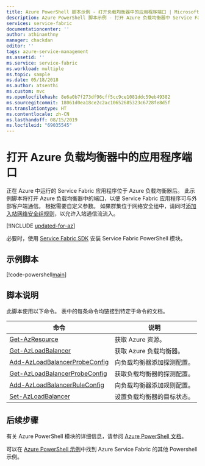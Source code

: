 ```yaml
---
title: Azure PowerShell 脚本示例 - 打开负载均衡器中的应用程序端口 | Microsoft Docs
description: Azure PowerShell 脚本示例 - 打开 Azure 负载均衡器中 Service Fabric 应用程序的端口。
services: service-fabric
documentationcenter: ''
author: athinanthny
manager: chackdan
editor: ''
tags: azure-service-management
ms.assetid: ''
ms.service: service-fabric
ms.workload: multiple
ms.topic: sample
ms.date: 05/18/2018
ms.author: atsenthi
ms.custom: mvc
ms.openlocfilehash: 8e6a0b7f273df96cff5cc9ce1081ddc59eb49382
ms.sourcegitcommit: 18061d0ea18ce2c2ac10652685323c6728fe8d5f
ms.translationtype: HT
ms.contentlocale: zh-CN
ms.lasthandoff: 08/15/2019
ms.locfileid: "69035545"
---
```

# <a name="open-an-application-port-in-the-azure-load-balancer"></a>打开 Azure 负载均衡器中的应用程序端口

正在 Azure 中运行的 Service Fabric 应用程序位于 Azure 负载均衡器后。 此示例脚本将打开 Azure 负载均衡器中的端口，以便 Service Fabric 应用程序可与外部客户端通信。 根据需要自定义参数。 如果群集位于网络安全组中，请同时[添加入站网络安全组规则](service-fabric-powershell-add-nsg-rule.md)，以允许入站通信流流入。

[!INCLUDE [updated-for-az](../../../includes/updated-for-az.md)]

必要时，使用 [Service Fabric SDK](../service-fabric-get-started.md) 安装 Service Fabric PowerShell 模块。 

## <a name="sample-script"></a>示例脚本

[!code-powershell[main](../../../powershell_scripts/service-fabric/open-port-in-load-balancer/open-port-in-load-balancer.ps1 "Open a port in the load balancer")]

## <a name="script-explanation"></a>脚本说明

此脚本使用以下命令。 表中的每条命令均链接到特定于命令的文档。

| 命令 | 说明 |
|---|---|
| [Get-AzResource](/powershell/module/az.resources/get-azresource) | 获取 Azure 资源。  |
| [Get-AzLoadBalancer](/powershell/module/az.network/get-azloadbalancer) | 获取 Azure 负载均衡器。 |
| [Add-AzLoadBalancerProbeConfig](/powershell/module/az.network/add-azloadbalancerprobeconfig) | 向负载均衡器添加探测配置。|
| [Get-AzLoadBalancerProbeConfig](/powershell/module/az.network/get-azloadbalancerprobeconfig) | 获取负载均衡器的探测配置。 |
| [Add-AzLoadBalancerRuleConfig](/powershell/module/az.network/add-azloadbalancerruleconfig) | 向负载均衡器添加规则配置。 |
| [Set-AzLoadBalancer](/powershell/module/az.network/set-azloadbalancer) | 设置负载均衡器的目标状态。 |

## <a name="next-steps"></a>后续步骤

有关 Azure PowerShell 模块的详细信息，请参阅 [Azure PowerShell 文档](/powershell/azure/overview)。

可以在 [Azure PowerShell 示例](../service-fabric-powershell-samples.md)中找到 Azure Service Fabric 的其他 Powershell 示例。
